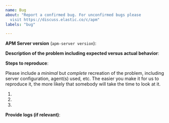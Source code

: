 ```yaml
---
name: Bug
about: "Report a confirmed bug. For unconfirmed bugs please
  visit https://discuss.elastic.co/c/apm"
labels: "bug"

---
```

<!--
GitHub is reserved for bug reports and feature requests; it is not the place
for general questions. If you have a question or an unconfirmed bug, please
visit the [forums](https://discuss.elastic.co/c/apm).

For security vulnerabilities please only send reports to security@elastic.co.
See https://www.elastic.co/community/security for more information.

Please fill in the following details to help us reproduce the bug:
-->

**APM Server version** (`apm-server version`):

**Description of the problem including expected versus actual behavior**:

**Steps to reproduce**:

Please include a *minimal* but *complete* recreation of the problem,
including server configuration, agent(s) used, etc.  The easier you make it
for us to reproduce it, the more likely that somebody will take the time to
look at it.

 1.
 2.
 3.

**Provide logs (if relevant)**:




